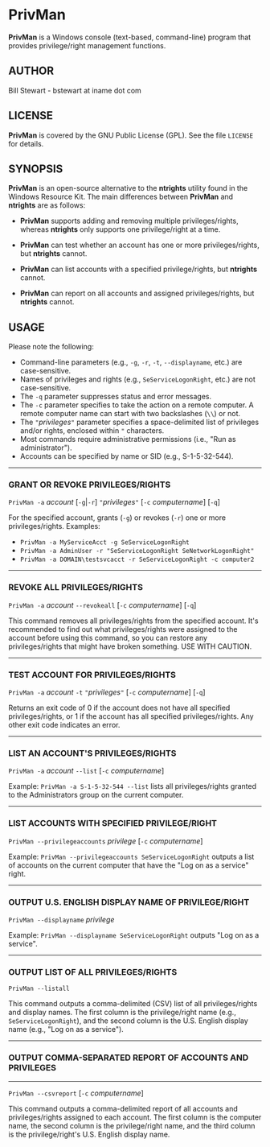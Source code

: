 # PrivMan

**PrivMan** is a Windows console (text-based, command-line) program that provides privilege/right management functions.

## AUTHOR

Bill Stewart - bstewart at iname dot com

## LICENSE

**PrivMan** is covered by the GNU Public License (GPL). See the file `LICENSE` for details.

## SYNOPSIS

**PrivMan** is an open-source alternative to the **ntrights** utility found in the Windows Resource Kit. The main differences between **PrivMan** and **ntrights** are as follows:

* **PrivMan** supports adding and removing multiple privileges/rights, whereas **ntrights** only supports one privilege/right at a time.

* **PrivMan** can test whether an account has one or more privileges/rights, but **ntrights** cannot.

* **PrivMan** can list accounts with a specified privilege/rights, but **ntrights** cannot.

* **PrivMan** can report on all accounts and assigned privileges/rights, but **ntrights** cannot.

## USAGE

Please note the following:

* Command-line parameters (e.g., `-g`, `-r`, `-t`, `--displayname`, etc.) are case-sensitive.
* Names of privileges and rights (e.g., `SeServiceLogonRight`, etc.) are not case-sensitive.
* The `-q` parameter suppresses status and error messages.
* The `-c` parameter specifies to take the action on a remote computer. A remote computer name can start with two backslashes (`\\`) or not.
* The `"`_privileges_`"` parameter specifies a space-delimited list of privileges and/or rights, enclosed within `"` characters.
* Most commands require administrative permissions (i.e., "Run as administrator").
* Accounts can be specified by name or SID (e.g., S-1-5-32-544).

---

### GRANT OR REVOKE PRIVILEGES/RIGHTS

`PrivMan -a` _account_ [`-g`|`-r`] `"`_privileges_`"` [`-c` _computername_] [`-q`]

For the specified account, grants (`-g`) or revokes (`-r`) one or more privileges/rights. Examples:

* `PrivMan -a MyServiceAcct -g SeServiceLogonRight`
* `PrivMan -a AdminUser -r "SeServiceLogonRight SeNetworkLogonRight"`
* `PrivMan -a DOMAIN\testsvcacct -r SeServiceLogonRight -c computer2`

---

### REVOKE ALL PRIVILEGES/RIGHTS

`PrivMan -a` _account_ `--revokeall` [`-c` _computername_] [`-q`]

This command removes all privileges/rights from the specified account. It's recommended to find out what privileges/rights were assigned to the account before using this command, so you can restore any privileges/rights that might have broken something. USE WITH CAUTION.

---

### TEST ACCOUNT FOR PRIVILEGES/RIGHTS

`PrivMan -a` _account_ `-t` `"`_privileges_`"` [`-c` _computername_] [`-q`]

Returns an exit code of 0 if the account does not have all specified privileges/rights, or 1 if the account has all specified privileges/rights. Any other exit code indicates an error.

---

### LIST AN ACCOUNT'S PRIVILEGES/RIGHTS

`PrivMan -a` _account_ `--list` [`-c` _computername_]

Example: `PrivMan -a S-1-5-32-544 --list` lists all privileges/rights granted to the Administrators group on the current computer.

---

### LIST ACCOUNTS WITH SPECIFIED PRIVILEGE/RIGHT

`PrivMan --privilegeaccounts` _privilege_ [`-c` _computername_]

Example: `PrivMan --privilegeaccounts SeServiceLogonRight` outputs a list of accounts on the current computer that have the "Log on as a service" right.

---

### OUTPUT U.S. ENGLISH DISPLAY NAME OF PRIVILEGE/RIGHT

`PrivMan --displayname` _privilege_

Example: `PrivMan --displayname SeServiceLogonRight` outputs "Log on as a service".

---

### OUTPUT LIST OF ALL PRIVILEGES/RIGHTS

`PrivMan --listall`

This command outputs a comma-delimited (CSV) list of all privileges/rights and display names. The first column is the privilege/right name (e.g., `SeServiceLogonRight`), and the second column is the U.S. English display name (e.g., "Log on as a service").

---

### OUTPUT COMMA-SEPARATED REPORT OF ACCOUNTS AND PRIVILEGES

---

`PrivMan --csvreport` [`-c` _computername_]

This command outputs a comma-delimited report of all accounts and privileges/rights assigned to each account. The first column is the computer name, the second column is the privilege/right name, and the third column is the privilege/right's U.S. English display name.
